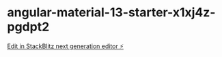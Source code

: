 # angular-material-13-starter-x1xj4z-pgdpt2

[Edit in StackBlitz next generation editor ⚡️](https://stackblitz.com/~/github.com/makesh-kumar/angular-material-13-starter-x1xj4z-pgdpt2)